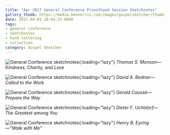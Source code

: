 ```yaml
---
title: "Apr 2017 General Conference Priesthood Session Sketchnotes"
gallery_thumb: https://media.bennorris.com/images/gospelsketcher/thumbs/apr-17-3-monson.jpg
date: 2017-04-01 18:54:23-0600
tags:
- general conference
- sketchnotes
- hand lettering
- collection
category: Gospel Sketcher
---
```


![General Conference sketchnotes](https://media.bennorris.com/images/gospelsketcher/general-conference/apr-2017/apr-17-3-monson.jpg){:loading="lazy"}
_Thomas S. Monson—Kindness, Charity, and Love_

![General Conference sketchnotes](https://media.bennorris.com/images/gospelsketcher/general-conference/apr-2017/apr-17-3-bednar.jpg){:loading="lazy"}
_David A. Bednar—Called to the Work_

![General Conference sketchnotes](https://media.bennorris.com/images/gospelsketcher/general-conference/apr-2017/apr-17-3-causse.jpg){:loading="lazy"}
_Gérald Caussé—Prepare the Way_

![General Conference sketchnotes](https://media.bennorris.com/images/gospelsketcher/general-conference/apr-2017/apr-17-3-uchtdorf.jpg){:loading="lazy"}
_Dieter F. Uchtdorf—The Greatest among You_

![General Conference sketchnotes](https://media.bennorris.com/images/gospelsketcher/general-conference/apr-2017/apr-17-3-eyring.jpg){:loading="lazy"}
_Henry B. Eyring—“Walk with Me”_